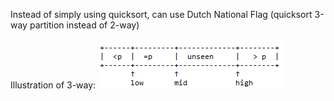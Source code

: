 Instead of simply using quicksort, can use Dutch National Flag (quicksort 3-way partition instead of 2-way)

Illustration of 3-way:
![](./threeWayPartits.png)       
       